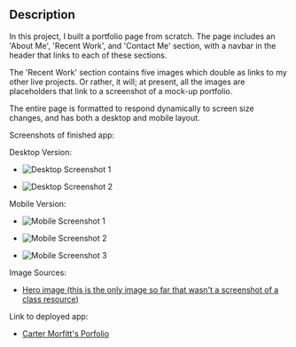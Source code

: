 # <Carter-Morfitt-Portfolio>
## Description
In this project, I built a portfolio page from scratch. The page includes an 'About Me', 'Recent Work', and 'Contact Me' section, with a navbar in the header that links to each of these sections. 

The 'Recent Work' section contains five images which double as links to my other live projects. Or rather, it will; at present, all the images are placeholders that link to a screenshot of a mock-up portfolio.

The entire page is formatted to respond dynamically to screen size changes, and has both a desktop and mobile layout. 

Screenshots of finished app:

Desktop Version:

- ![Desktop Screenshot 1](https://i.imgur.com/tmA9K23.png)

- ![Desktop Screenshot 2](https://i.imgur.com/HIuQgCv.png)

Mobile Version:

- ![Mobile Screenshot 1](https://i.imgur.com/TvR9wPL.png)

- ![Mobile Screenshot 2](https://i.imgur.com/GJTe5kX.png)

- ![Mobile Screenshot 3](https://i.imgur.com/emmUxfY.png)

Image Sources:

- [Hero image (this is the only image so far that wasn't a screenshot of a class resource)](https://unsplash.com/photos/QMDap1TAu0g)

Link to deployed app:

- [Carter Morfitt's Porfolio](https://carterfm.github.io/Carter-Morfitt-Portfolio/)